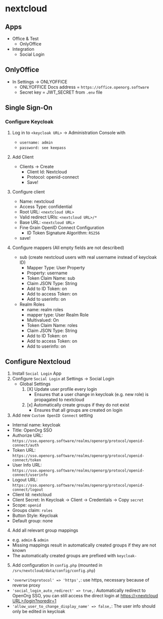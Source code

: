 # nextcloud

## Apps

- Office & Test
  - OnlyOffice
- Integration
  - Social Login


## OnlyOffice

- In Settings -> ONLYOFFICE
  - ONLYOFFICE Docs address = `https://office.openorg.software`
  - Secret key = JWT_SECRET from `.env` file

## Single Sign-On

### Configure Keycloak

1. Log in to `<keycloak URL>` -> Administration Console with
      - `username: admin`
      - `password: see keepass`

2. Add Client
    - Clients -> Create
        - Client Id: Nextcloud
        - Protocol: openid-connect
        - Save!
3. Configure client
    - Name: nextcloud
    - Access Type: confidential
    - Root URL: `<nextcloud URL>`
    - Valid redirect URIs: `<nextcloud URL>/*`
    - Base URL: `<nextcloud URL>`
    - Fine Grain OpenID Connect Configuration
      - ID Token Signature Algorithm: `RS256`
    - save!
4. Configure mappers (All empty fields are not described)
    - sub (create nextcloud users with real username instead of keycloak ID)
        - Mapper Type: User Property
        - Property: username
        - Token Claim Name: sub
        - Claim JSON Type: String
        - Add to ID Token: on
        - Add to access Token: on
        - Add to userinfo: on
    - Realm Roles
        - name: realm roles
        - mapper type: User Realm Role
        - Multivalued: On
        - Token Claim Name: roles
        - Claim JSON Type: String
        - Add to ID Token: on
        - Add to access Token: on
        - Add to userinfo: on

## Configure Nextcloud

1. Install `Social Login` App
2. Configure `Social Login` at Settings -> Social Login
   - Global Settings
        1. [X] Update user profile every login
            - Ensures that a user change in keycloak (e.g. new role) is propagated to nextcloud
        1. [x] Automatically create groups if they do not exist
            - Ensures that all groups are created on login
3. Add new `Custom OpenID Connect` setting     
  - Internal name: keycloak
  - Title: OpenOrg SSO
  - Authorize URL: `https://sso.openorg.software/realms/openorg/protocol/openid-connect/auth`
  - Token URL: `https://sso.openorg.software/realms/openorg/protocol/openid-connect/token`
  - User Info URL: `https://sso.openorg.software/realms/openorg/protocol/openid-connect/userinfo`
  - Logout URL: `https://sso.openorg.software/realms/openorg/protocol/openid-connect/logout`
  - Client Id: nextcloud
  - Client Secret: In Keycloak -> Client -> Credentials -> Copy `secret`
  - Scope: `openid`
  - Groups claim: `roles`
  - Button Style: Keycloak
  - Default group: none
4. Add all relevant group mappings
  - e.g. `admin` & `admin`
  - Missing mappings result in automatically created groups if they are not known
  - The automatically created groups are prefixed with `keycloak-`
5. Add configuration in `config.php` (mounted in `/srv/nextcloud/data/config/config.php`)
  - `'overwriteprotocol' => 'https',`: use https, necessary because of reverse proxy
  - `'social_login_auto_redirect' => true,`: Automatically redirect to OpenOrg SSO, you can still access the direct login at [https://\<nextcloud URL\>/login?noredir=1](https://cloud.openorg.software/login?noredir=1)
  - `'allow_user_to_change_display_name' => false,`: The user info should only be edited in keycloak